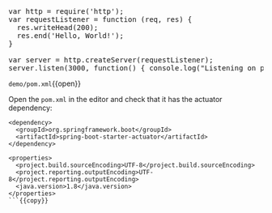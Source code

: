 <pre class="file" data-filename="app.js" data-target="replace">var http = require('http');
var requestListener = function (req, res) {
  res.writeHead(200);
  res.end('Hello, World!');
}

var server = http.createServer(requestListener);
server.listen(3000, function() { console.log("Listening on port 3000")});
</pre>

`demo/pom.xml`{{open}}

Open the `pom.xml` in the editor and check that it has the actuator dependency:

<pre><code class="copy">&lt;dependency>
  &lt;groupId>org.springframework.boot&lt;/groupId>
  &lt;artifactId>spring-boot-starter-actuator&lt;/artifactId>
&lt;/dependency>
</code></pre>

```
<properties>
  <project.build.sourceEncoding>UTF-8</project.build.sourceEncoding>
  <project.reporting.outputEncoding>UTF-8</project.reporting.outputEncoding>
  <java.version>1.8</java.version>
</properties>
```{{copy}}
